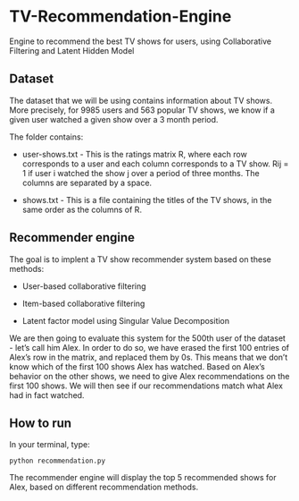 # TV-Recommendation-Engine
Engine to recommend the best TV shows for users, using Collaborative Filtering and Latent Hidden Model 

## Dataset

The dataset that we will be using contains information about TV shows. More precisely, for 9985 users and 563 popular TV shows, we know if a given user watched a given show over a 3 month period.

The folder contains:

- user-shows.txt - This is the ratings matrix R, where each row corresponds to a user and each column corresponds to a TV show. Rij = 1 if user i watched the show j over a period of three months. The columns are separated by a space.

- shows.txt - This is a file containing the titles of the TV shows, in the same order as the columns of R.

## Recommender engine 

The goal is to implent a TV show recommender system based on these methods:

- User-based collaborative filtering

- Item-based collaborative filtering

- Latent factor model using Singular Value Decomposition

We are then going to evaluate this system for the 500th user of the dataset - let’s call him Alex. In order to do so, we have erased the first 100 entries of Alex’s row in the matrix, and replaced them by 0s. This means that we don’t know which of the first 100 shows Alex has watched. Based on Alex’s behavior on the other shows, we need to give Alex recommendations on the first 100 shows. We will then see if our recommendations match what Alex had in fact watched.

## How to run

In your terminal, type:

    python recommendation.py
  
The recommender engine will display the top 5 recommended shows for Alex, based on different recommendation methods.
  

